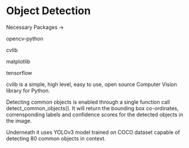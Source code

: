 # Object Detection

Necessary Packages ->

opencv-python

cvlib

matplotlib

tensorflow

cvlib is a simple, high level, easy to use, open source Computer Vision library for Python.

Detecting common objects is enabled through a single function call detect_common_objects(). 
It will return the bounding box co-ordinates, corrensponding labels and confidence scores for the detected objects in the image.

Underneath it uses YOLOv3 model trained on COCO dataset capable of detecting 80 common objects in context.
